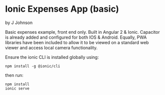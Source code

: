 # Ionic Expenses App (basic)
by J Johnson

Basic expenses example, front end only.  Built in Angular 2 & Ionic.
Capacitor is already added and configured for both IOS & Android.
Equally, PWA libraries have been included to allow it to be viewed on a 
standard web viewer and access local camera functionality.

Ensure the ionic CLI is installed globally using:
```
npm install -g @ionic/cli
```
then run:

```
npm install
ionic serve
```

